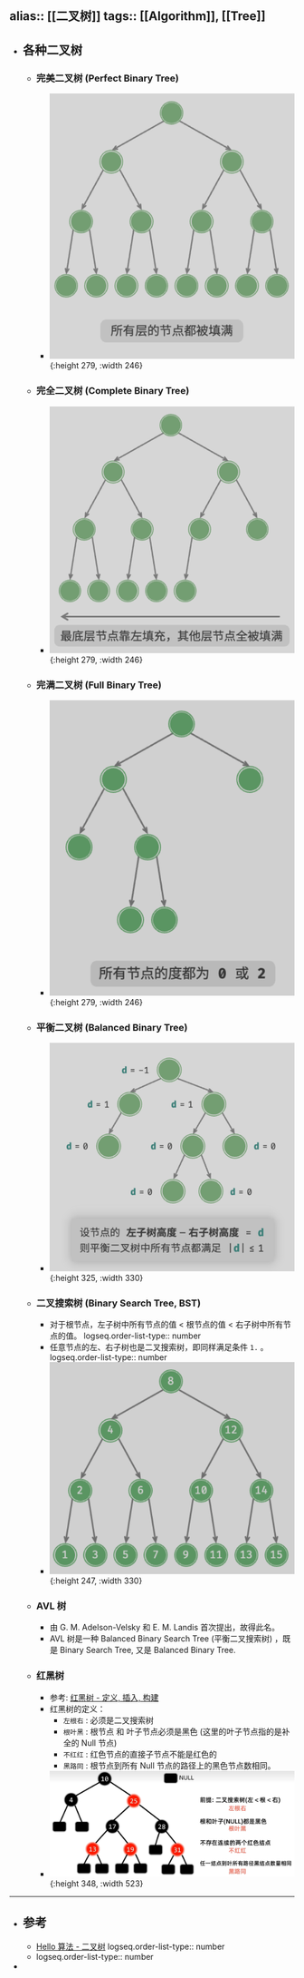 alias:: [[二叉树]]
tags:: [[Algorithm]], [[Tree]]
---

- ## 各种二叉树
	- ### 完美二叉树 (Perfect Binary Tree)
		- ![image.png](../assets/image_1722860353205_0.png){:height 279, :width 246}
	- ### 完全二叉树 (Complete Binary Tree)
		- ![image.png](../assets/image_1722860403380_0.png){:height 279, :width 246}
	- ### 完满二叉树 (Full Binary Tree)
		- ![image.png](../assets/image_1722860449646_0.png){:height 279, :width 246}
	- ### 平衡二叉树 (Balanced Binary Tree)
		- ![image.png](../assets/image_1722860839246_0.png){:height 325, :width 330}
	- ### 二叉搜索树 (Binary Search Tree, BST)
		- 对于根节点，左子树中所有节点的值 < 根节点的值 < 右子树中所有节点的值。
		  logseq.order-list-type:: number
		- 任意节点的左、右子树也是二叉搜索树，即同样满足条件 `1.` 。
		  logseq.order-list-type:: number
		- ![image.png](../assets/image_1722860997171_0.png){:height 247, :width 330}
	- ### AVL 树
		- 由 G. M. Adelson-Velsky 和 E. M. Landis 首次提出，故得此名。
		- AVL 树是一种 Balanced Binary Search Tree (平衡二叉搜索树) ，既是 Binary Search Tree, 又是 Balanced Binary Tree.
	- ### 红黑树
		- 参考: [红黑树 - 定义, 插入, 构建](https://www.bilibili.com/video/BV1Xm421x7Lg/?vd_source=f1fbb083ddef12dcff3388779faac201)
		- 红黑树的定义：
			- `左根右` : 必须是二叉搜索树
			- `根叶黑` : 根节点 和 叶子节点必须是黑色 (这里的叶子节点指的是补全的 Null 节点)
			- `不红红` : 红色节点的直接子节点不能是红色的
			- `黑路同` : 根节点到所有 Null 节点的路径上的黑色节点数相同。
		- ![image.png](../assets/image_1723105436182_0.png){:height 348, :width 523}
- ---
- ## 参考
	- [Hello 算法 - 二叉树](https://www.hello-algo.com/chapter_tree/binary_tree/)
	  logseq.order-list-type:: number
	- logseq.order-list-type:: number
-